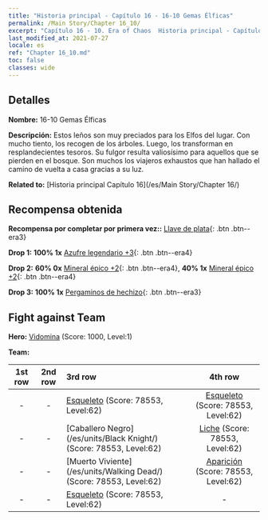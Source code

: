 ```yaml
---
title: "Historia principal - Capítulo 16 - 16-10 Gemas Élficas"
permalink: /Main Story/Chapter 16_10/
excerpt: "Capítulo 16 - 10. Era of Chaos  Historia principal - Capítulo 16_10. 16-10 Gemas Élficas"
last_modified_at: 2021-07-27
locale: es
ref: "Chapter 16_10.md"
toc: false
classes: wide
---
```


## Detalles

 **Nombre:** 16-10 Gemas Élficas

 **Descripción:** Estos leños son muy preciados para los Elfos del lugar. Con mucho tiento, los recogen de los árboles. Luego, los transforman en resplandecientes tesoros. Su fulgor resulta valiosísimo para aquellos que se pierden en el bosque. Son muchos los viajeros exhaustos que han hallado el camino de vuelta a casa gracias a su luz.

 **Related to:** [Historia principal Capítulo 16](/es/Main Story/Chapter 16/)

## Recompensa obtenida

 **Recompensa por completar por primera vez::** [Llave de plata](/ItemsES/con_693/){: .btn .btn--era3}

 **Drop 1:** **100% 1x** [Azufre legendario +3](/ItemsES/mat_57/){: .btn .btn--era4}

 **Drop 2:** **60% 0x** [Mineral épico +2](/ItemsES/mat_47/){: .btn .btn--era4}, **40% 1x** [Mineral épico +2](/ItemsES/mat_47/){: .btn .btn--era4}

 **Drop 3:** **100% 1x** [Pergaminos de hechizo](/ItemsES/con_694/){: .btn .btn--era3}


## Fight against Team
 **Hero:** [Vidomina](/es/heroes/Vidomina/) (Score: 1000, Level:1)

 **Team:**


  | 1st row | 2nd row | 3rd row | 4th row |
  |:----:|:----:|:----|:----:|
  | - | - | [Esqueleto](/es/units/Skeleton/) (Score: 78553, Level:62)  | [Esqueleto](/es/units/Skeleton/) (Score: 78553, Level:62)  |
  | - | - | [Caballero Negro](/es/units/Black Knight/) (Score: 78553, Level:62)  | [Liche](/es/units/Lich/) (Score: 78553, Level:62)  |
  | - | - | [Muerto Viviente](/es/units/Walking Dead/) (Score: 78553, Level:62)  | [Aparición](/es/units/Wight/) (Score: 78553, Level:62)  |
  | - | - | [Esqueleto](/es/units/Skeleton/) (Score: 78553, Level:62)  | - |


